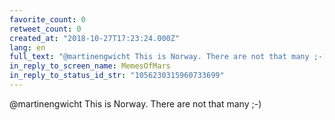 ```yaml
---
favorite_count: 0
retweet_count: 0
created_at: "2018-10-27T17:23:24.000Z"
lang: en
full_text: "@martinengwicht This is Norway. There are not that many ;-)"
in_reply_to_screen_name: MemesOfMars
in_reply_to_status_id_str: "1056230315960733699"
---
```


@martinengwicht This is Norway. There are not that many ;-)
